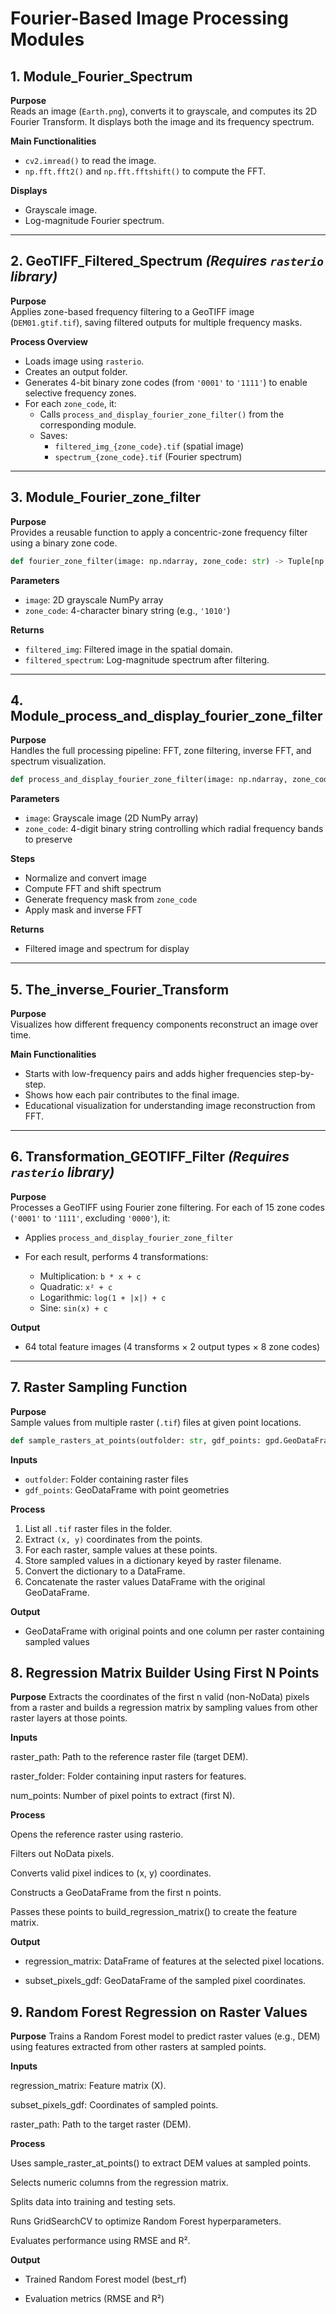  # Fourier-Based Image Processing Modules

## 1. Module_Fourier_Spectrum

**Purpose**  
Reads an image (`Earth.png`), converts it to grayscale, and computes its 2D Fourier Transform. It displays both the image and its frequency spectrum.

**Main Functionalities**
- `cv2.imread()` to read the image.
- `np.fft.fft2()` and `np.fft.fftshift()` to compute the FFT.

**Displays**
- Grayscale image.
- Log-magnitude Fourier spectrum.

---

## 2. GeoTIFF_Filtered_Spectrum *(Requires `rasterio` library)*

**Purpose**  
Applies zone-based frequency filtering to a GeoTIFF image (`DEM01.gtif.tif`), saving filtered outputs for multiple frequency masks.

**Process Overview**
- Loads image using `rasterio`.
- Creates an output folder.
- Generates 4-bit binary zone codes (from `'0001'` to `'1111'`) to enable selective frequency zones.
- For each `zone_code`, it:
  - Calls `process_and_display_fourier_zone_filter()` from the corresponding module.
  - Saves:
    - `filtered_img_{zone_code}.tif` (spatial image)
    - `spectrum_{zone_code}.tif` (Fourier spectrum)

---

## 3. Module_Fourier_zone_filter

**Purpose**  
Provides a reusable function to apply a concentric-zone frequency filter using a binary zone code.

```python
def fourier_zone_filter(image: np.ndarray, zone_code: str) -> Tuple[np.ndarray, np.ndarray]
```

**Parameters**
- `image`: 2D grayscale NumPy array
- `zone_code`: 4-character binary string (e.g., `'1010'`)

**Returns**
- `filtered_img`: Filtered image in the spatial domain.
- `filtered_spectrum`: Log-magnitude spectrum after filtering.

---

## 4. Module_process_and_display_fourier_zone_filter

**Purpose**  
Handles the full processing pipeline: FFT, zone filtering, inverse FFT, and spectrum visualization.

```python
def process_and_display_fourier_zone_filter(image: np.ndarray, zone_code: str) -> Tuple[np.ndarray, np.ndarray]
```

**Parameters**
- `image`: Grayscale image (2D NumPy array)
- `zone_code`: 4-digit binary string controlling which radial frequency bands to preserve

**Steps**
- Normalize and convert image
- Compute FFT and shift spectrum
- Generate frequency mask from `zone_code`
- Apply mask and inverse FFT

**Returns**
- Filtered image and spectrum for display

---

## 5. The_inverse_Fourier_Transform

**Purpose**  
Visualizes how different frequency components reconstruct an image over time.

**Main Functionalities**
- Starts with low-frequency pairs and adds higher frequencies step-by-step.
- Shows how each pair contributes to the final image.
- Educational visualization for understanding image reconstruction from FFT.

---

## 6. Transformation_GEOTIFF_Filter *(Requires `rasterio` library)*

**Purpose**  
Processes a GeoTIFF using Fourier zone filtering. For each of 15 zone codes (`'0001'` to `'1111'`, excluding `'0000'`), it:

- Applies `process_and_display_fourier_zone_filter`
- For each result, performs 4 transformations:

  - Multiplication: `b * x + c`
  - Quadratic: `x² + c`
  - Logarithmic: `log(1 + |x|) + c`
  - Sine: `sin(x) + c`

**Output**
- 64 total feature images (4 transforms × 2 output types × 8 zone codes)

---

## 7. Raster Sampling Function

**Purpose**  
Sample values from multiple raster (`.tif`) files at given point locations.

```python
def sample_rasters_at_points(outfolder: str, gdf_points: gpd.GeoDataFrame) -> gpd.GeoDataFrame:
```

**Inputs**
- `outfolder`: Folder containing raster files
- `gdf_points`: GeoDataFrame with point geometries

**Process**
1. List all `.tif` raster files in the folder.
2. Extract `(x, y)` coordinates from the points.
3. For each raster, sample values at these points.
4. Store sampled values in a dictionary keyed by raster filename.
5. Convert the dictionary to a DataFrame.
6. Concatenate the raster values DataFrame with the original GeoDataFrame.

**Output**
- GeoDataFrame with original points and one column per raster containing sampled values


## 8. Regression Matrix Builder Using First N Points
**Purpose**
Extracts the coordinates of the first n valid (non-NoData) pixels from a raster and builds a regression matrix by sampling values from other raster layers at those points.

**Inputs**

raster_path: Path to the reference raster file (target DEM).

raster_folder: Folder containing input rasters for features.

num_points: Number of pixel points to extract (first N).

**Process**

Opens the reference raster using rasterio.

Filters out NoData pixels.

Converts valid pixel indices to (x, y) coordinates.

Constructs a GeoDataFrame from the first n points.

Passes these points to build_regression_matrix() to create the feature matrix.

**Output**

- regression_matrix: DataFrame of features at the selected pixel locations.

- subset_pixels_gdf: GeoDataFrame of the sampled pixel coordinates.

## 9. Random Forest Regression on Raster Values
**Purpose** 
Trains a Random Forest model to predict raster values (e.g., DEM) using features extracted from other rasters at sampled points.

**Inputs**

regression_matrix: Feature matrix (X).

subset_pixels_gdf: Coordinates of sampled points.

raster_path: Path to the target raster (DEM).

**Process**

Uses sample_raster_at_points() to extract DEM values at sampled points.

Selects numeric columns from the regression matrix.

Splits data into training and testing sets.

Runs GridSearchCV to optimize Random Forest hyperparameters.

Evaluates performance using RMSE and R².

**Output**

- Trained Random Forest model (best_rf)

- Evaluation metrics (RMSE and R²)



      
